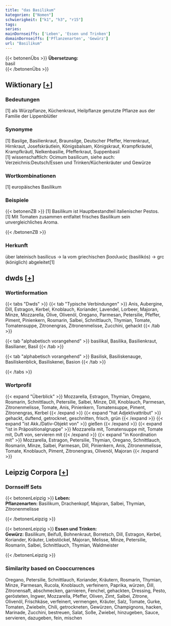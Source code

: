 ```yaml
---
title: "das Basilikum"
kategorien: ["Nomen"]
schwierigkeit: ["k1", "h3", "r15"]
tags:
series:
mainDornseiffs: ['Leben', 'Essen und Trinken']
domainDornseiffs: ['Pflanzenarten', 'Gewürz']
url: "Basilikum"
---
```


{{< betonenÜbs >}}
**Übersetzung:**  
basil  
{{< /betonenÜbs >}}

## Wiktionary [[+](https://de.wiktionary.org/wiki/Basilikum)]

### Bedeutungen
[1] als Würzpflanze, Küchenkraut, Heilpflanze genutzte Pflanze aus der Familie der Lippenblütler  

### Synonyme
[1] Basilge, Basilienkraut, Braunsilge, Deutscher Pfeffer, Herrenkraut, Hirnkraut, Josefskräutlein, Königsbalsam, Königskraut, Krampfkräutel, Krampfkräutl, Nelkenbasilie, Pfefferkraut, Suppenbasil  
[1] wissenschaftlich: Ocimum basilicum, siehe auch: Verzeichnis:Deutsch/Essen und Trinken/Küchenkräuter und Gewürze  

### Wortkombinationen
[1] europäisches Basilikum  

### Beispiele
{{< betonenZB >}}
[1] Basilikum ist Hauptbestandteil italienischer Pestos.  
[1] Mit Tomaten zusammen entfaltet frisches Basilikum sein unvergleichliches Aroma.  

{{< /betonenZB >}}
### Herkunft
über lateinisch basilicus → la vom griechischen βασιλικός (basilikós) → grc (königlich) abgeleitet[1]  



## dwds [[+](https://www.dwds.de/wb/Basilikum)]

### Wortinformation
{{< tabs "Dwds" >}}
{{< tab "Typische Verbindungen" >}}
Anis, Aubergine, Dill, Estragon, Kerbel, Knoblauch, Koriander, Lavendel, Lorbeer, Majoran, Minze, Mozzarella, Olive, Olivenöl, Oregano, Parmesan, Petersilie, Pfeffer, Piment, Pinienkern, Rosmarin, Salbei, Schnittlauch, Thymian, Tomate, Tomatensuppe, Zitronengras, Zitronenmelisse, Zucchini, gehackt
{{< /tab >}}

{{< tab "alphabetisch vorangehend" >}}
basilikal, Basilika, Basilienkraut, Basilianer, Basil
{{< /tab >}}

{{< tab "alphabetisch vorangehend" >}}
Basilisk, Basiliskenauge, Basiliskenblick, Basiliskenei, Basion
{{< /tab >}}

{{< /tabs >}}

### Wortprofil
{{< expand "Überblick" >}} Mozzarella, Estragon, Thymian, Oregano, Rosmarin, Schnittlauch, Petersilie, Salbei, Minze, Dill, Knoblauch, Parmesan, Zitronenmelisse, Tomate, Anis, Pinienkern, Tomatensuppe, Piment, Zitronengras, Kerbel {{< /expand >}}
{{< expand "hat Adjektivattribut" >}} gehackt, duftend, getrocknet, geschnitten, frisch, grün {{< /expand >}}
{{< expand "ist Akk./Dativ-Objekt von" >}} gießen {{< /expand >}}
{{< expand "ist in Präpositionalgruppe" >}} Mozzarella mit, Tomatensuppe mit, Tomate mit, Duft von, servieren mit {{< /expand >}}
{{< expand "in Koordination mit" >}} Mozzarella, Estragon, Petersilie, Thymian, Oregano, Schnittlauch, Rosmarin, Minze, Salbei, Parmesan, Dill, Pinienkern, Anis, Zitronenmelisse, Tomate, Knoblauch, Piment, Zitronengras, Olivenöl, Majoran {{< /expand >}}

## Leipzig Corpora [[+](https://corpora.uni-leipzig.de/en/res?word=Basilikum&corpusId=deu_newscrawl-public_2018)]

### Dornseiff Sets
{{< betonenLeipzig >}}
**Leben:**  
**Pflanzenarten:** Basilikum, Drachenkopf, Majoran, Salbei, Thymian, Zitronenmelisse  

{{< /betonenLeipzig >}}


{{< betonenLeipzig >}}
**Essen und Trinken:**  
**Gewürz:** Basilikum, Beifuß, Bohnenkraut, Borretsch, Dill, Estragon, Kerbel, Koriander, Kräuter, Liebstöckel, Majoran, Melisse, Minze, Petersilie, Rosmarin, Salbei, Schnittlauch, Thymian, Waldmeister  

{{< /betonenLeipzig >}}

### Similarity based on Cooccurrences
Oregano, Petersilie, Schnittlauch, Koriander, Kräutern, Rosmarin, Thymian, Minze, Parmesan, Rucola, Knoblauch, verfeinern, Paprika, würzen, Dill, Zitronensaft, abschmecken, garnieren, Fenchel, gehackten, Dressing, Pesto, gerösteten, Ingwer, Mozzarella, Pfeffer, Oliven, Zimt, Salbei, Zitrone, Olivenöl, Frischkäse, verfeinert, vermengen, Kräuter, Salz, Tomate, Gurke, Tomaten, Zwiebeln, Chili, getrockneten, Gewürzen, Champignons, hacken, Marinade, Zucchini, bestreuen, Salat, Soße, Zwiebel, hinzugeben, Sauce, servieren, dazugeben, fein, mischen

